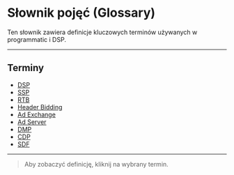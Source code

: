 # Słownik pojęć (Glossary)

Ten słownik zawiera definicje kluczowych terminów używanych w programmatic i DSP.

---

## Terminy

- [DSP](dsp.md)
- [SSP](ssp.md)
- [RTB](rtb.md)
- [Header Bidding](header-bidding.md)
- [Ad Exchange](ad-exchange.md)
- [Ad Server](ad-server.md)
- [DMP](dmp.md)
- [CDP](cdp.md)
- [SDF](sdf.md)

---

> Aby zobaczyć definicję, kliknij na wybrany termin.
